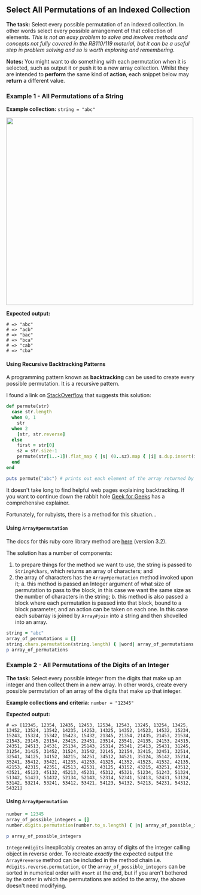 ## Select All Permutations of an Indexed Collection

**The task:**  Select every possible permutation of an indexed collection.  In other words select every possible arrangement of that collection of elements.  *This is not an easy problem to solve and involves methods and concepts not fully covered in the RB110/119 material, but it can be a useful step in problem solving and so is worth exploring and remembering*.

**Notes:**  You might want to do something with each permutation when it is selected, such as output it or push it to a new array collection.   Whilst they are intended to **perform** the same kind of **action**, each snippet below may **return** a different value.

### Example 1 - All Permutations of a String

**Example collection:** `string = "abc"`

<img src="https://i.imgur.com/IW1qw6q.gif" width="500" />

**Expected output:**
```
# => "abc"
# => "acb"
# => "bac"
# => "bca"
# => "cab"
# => "cba"
```

#### Using Recursive Backtracking Patterns

A programming pattern known as **backtracking** can be used to create every possible permutation.  It is a recursive pattern.

I found a link on [StackOverflow](https://stackoverflow.com/questions/49619530/algorithm-backtracking-how-to-do-recursion-without-storing-state) that suggests this solution:  

```ruby
def permute(str)
  case str.length
  when 0, 1
    str
  when 2
    [str, str.reverse]
  else
    first = str[0]
    sz = str.size-1
    permute(str[1..-1]).flat_map { |s| (0..sz).map { |i| s.dup.insert(i,first) } }
  end
end

puts permute("abc") # prints out each element of the array returned by the method
```

It doesn't take long to find helpful web pages explaining backtracking.  If you want to continue down the rabbit hole [Geek for Geeks](https://www.geeksforgeeks.org/backtracking-algorithms/) has a comprehensive explainer.

Fortunately, for rubyists, there is a method for this situation...

#### Using `Array#permutation`

The docs for this ruby core library method are [here](https://docs.ruby-lang.org/en/3.2/Array.html#method-i-permutation) (version 3.2).

The solution has a number of components:
1. to prepare things for the method we want to use, the string is passed to `String#chars`, which returns an array of characters; and
2. the array of characters has the `Array#permutation` method invoked upon it;
	a.  this method is passed an Integer argument of what size of permutation to pass to the block, in this case we want the same size as the number of characters in the string;
	b. this method is also passed a block where each permutation is passed into that block, bound to a block parameter, and an action can be taken on each one.  In this case each subarray is joined by `Array#join` into a string and then shovelled into an array.

```ruby
string = "abc"
array_of_permutations = []
string.chars.permutation(string.length) { |word| array_of_permutations << word.join }  
p array_of_permutations
```


### Example 2 - All Permutations of the Digits of an Integer

**The task:**  Select every possible integer from the digits that make up an integer and then collect them in a new array.  In other words, create every possible permutation of an array of the digits that make up that integer.

**Example collections and criteria:** `number = "12345"`

**Expected output:**
```
# => [12345, 12354, 12435, 12453, 12534, 12543, 13245, 13254, 13425, 13452, 13524, 13542, 14235, 14253, 14325, 14352, 14523, 14532, 15234, 15243, 15324, 15342, 15423, 15432, 21345, 21354, 21435, 21453, 21534, 21543, 23145, 23154, 23415, 23451, 23514, 23541, 24135, 24153, 24315, 24351, 24513, 24531, 25134, 25143, 25314, 25341, 25413, 25431, 31245, 31254, 31425, 31452, 31524, 31542, 32145, 32154, 32415, 32451, 32514, 32541, 34125, 34152, 34215, 34251, 34512, 34521, 35124, 35142, 35214, 35241, 35412, 35421, 41235, 41253, 41325, 41352, 41523, 41532, 42135, 42153, 42315, 42351, 42513, 42531, 43125, 43152, 43215, 43251, 43512, 43521, 45123, 45132, 45213, 45231, 45312, 45321, 51234, 51243, 51324, 51342, 51423, 51432, 52134, 52143, 52314, 52341, 52413, 52431, 53124, 53142, 53214, 53241, 53412, 53421, 54123, 54132, 54213, 54231, 54312, 54321]
```

#### Using `Array#permutation`

```ruby
number = 12345
array_of_possible_integers = []
number.digits.permutation(number.to_s.length) { |n| array_of_possible_integers << n.join.to_i }

p array_of_possible_integers
```

`Integer#digits` inexplicably creates an array of digits of the integer calling object in reverse order.  To recreate *exactly* the expected output the `Array#reverse` method can be included in the method chain i.e. `#digits.reverse.permutation`, or the `array_of_possible_integers` can be sorted in numerical order with `#sort` at the end, but if you aren't bothered by the order in which the permutations are added to the array, the above doesn't need modifying.